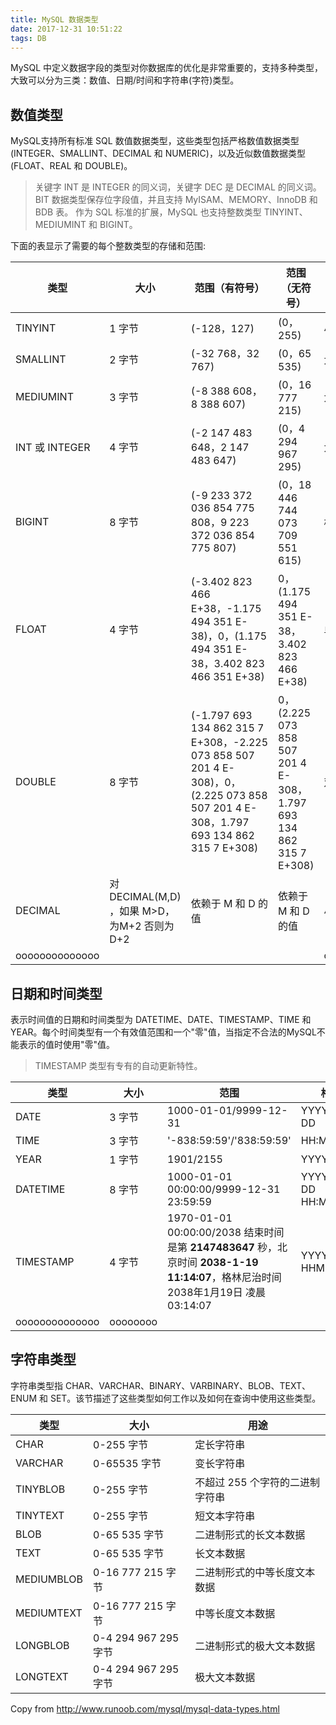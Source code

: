 ```yaml
---
title: MySQL 数据类型
date: 2017-12-31 10:51:22
tags: DB
---
```


MySQL 中定义数据字段的类型对你数据库的优化是非常重要的，支持多种类型，大致可以分为三类：数值、日期/时间和字符串(字符)类型。

## 数值类型

MySQL支持所有标准 SQL 数值数据类型，这些类型包括严格数值数据类型(INTEGER、SMALLINT、DECIMAL 和 NUMERIC)，以及近似数值数据类型(FLOAT、REAL 和 DOUBLE)。

> 关键字 INT 是 INTEGER 的同义词，关键字 DEC 是 DECIMAL 的同义词。
> BIT 数据类型保存位字段值，并且支持 MyISAM、MEMORY、InnoDB 和 BDB 表。
> 作为 SQL 标准的扩展，MySQL 也支持整数类型 TINYINT、MEDIUMINT 和 BIGINT。

<!--more-->

下面的表显示了需要的每个整数类型的存储和范围:

| 类型             | 大小                                  | 范围（有符号）                                  | 范围（无符号）                                  | 用途             |
| -------------- | ----------------------------------- | ---------------------------------------- | ---------------------------------------- | -------------- |
| TINYINT        | 1 字节                                | (-128，127)                               | (0，255)                                  | 小整数值           |
| SMALLINT       | 2 字节                                | (-32 768，32 767)                         | (0，65 535)                               | 大整数值           |
| MEDIUMINT      | 3 字节                                | (-8 388 608，8 388 607)                   | (0，16 777 215)                           | 大整数值           |
| INT 或 INTEGER  | 4 字节                                | (-2 147 483 648，2 147 483 647)           | (0，4 294 967 295)                        | 大整数值           |
| BIGINT         | 8 字节                                | (-9 233 372 036 854 775 808，9 223 372 036 854 775 807) | (0，18 446 744 073 709 551 615)           | 极大整数值          |
| FLOAT          | 4 字节                                | (-3.402 823 466 E+38，-1.175 494 351 E-38)，0，(1.175 494 351 E-38，3.402 823 466 351 E+38) | 0，(1.175 494 351 E-38，3.402 823 466 E+38) | 单精度浮点数值        |
| DOUBLE         | 8 字节                                | (-1.797 693 134 862 315 7 E+308，-2.225 073 858 507 201 4 E-308)，0，(2.225 073 858 507 201 4 E-308，1.797 693 134 862 315 7 E+308) | 0，(2.225 073 858 507 201 4 E-308，1.797 693 134 862 315 7 E+308) | 双精度浮点数值        |
| DECIMAL        | 对 DECIMAL(M,D) ，如果 M>D，为M+2 否则为 D+2 | 依赖于 M 和 D 的值                             | 依赖于 M 和 D 的值                             | 小数值            |
| oooooooooooooo |                                     |                                          |                                          | oooooooooooooo |

## 日期和时间类型

表示时间值的日期和时间类型为 DATETIME、DATE、TIMESTAMP、TIME 和 YEAR。每个时间类型有一个有效值范围和一个"零"值，当指定不合法的MySQL不能表示的值时使用"零"值。

> TIMESTAMP 类型有专有的自动更新特性。

| 类型             | 大小       | 范围                                       | 格式                  | 用途             |
| -------------- | -------- | ---------------------------------------- | ------------------- | -------------- |
| DATE           | 3 字节     | 1000-01-01/9999-12-31                    | YYYY-MM-DD          | 日期值            |
| TIME           | 3 字节     | '-838:59:59'/'838:59:59'                 | HH:MM:SS            | 时间值或持续时间       |
| YEAR           | 1 字节     | 1901/2155                                | YYYY                | 年份值            |
| DATETIME       | 8 字节     | 1000-01-01 00:00:00/9999-12-31 23:59:59  | YYYY-MM-DD HH:MM:SS | 混合日期和时间值       |
| TIMESTAMP      | 4 字节     | 1970-01-01 00:00:00/2038 结束时间是第 **2147483647** 秒，北京时间 **2038-1-19 11:14:07**，格林尼治时间 2038年1月19日 凌晨 03:14:07 | YYYYMMDD HHMMSS     | 混合日期和时间值，时间戳   |
| oooooooooooooo | oooooooo |                                          |                     | oooooooooooooo |

## 字符串类型

字符串类型指 CHAR、VARCHAR、BINARY、VARBINARY、BLOB、TEXT、ENUM 和 SET。该节描述了这些类型如何工作以及如何在查询中使用这些类型。

| 类型         | 大小                 | 用途                 |
| ---------- | ------------------ | ------------------ |
| CHAR       | 0-255 字节           | 定长字符串              |
| VARCHAR    | 0-65535 字节         | 变长字符串              |
| TINYBLOB   | 0-255 字节           | 不超过 255 个字符的二进制字符串 |
| TINYTEXT   | 0-255 字节           | 短文本字符串             |
| BLOB       | 0-65 535 字节        | 二进制形式的长文本数据        |
| TEXT       | 0-65 535 字节        | 长文本数据              |
| MEDIUMBLOB | 0-16 777 215 字节    | 二进制形式的中等长度文本数据     |
| MEDIUMTEXT | 0-16 777 215 字节    | 中等长度文本数据           |
| LONGBLOB   | 0-4 294 967 295 字节 | 二进制形式的极大文本数据       |
| LONGTEXT   | 0-4 294 967 295 字节 | 极大文本数据             |

Copy from <http://www.runoob.com/mysql/mysql-data-types.html>

